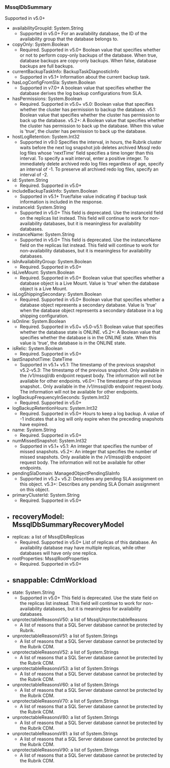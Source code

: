 ### MssqlDbSummary
Supported in v5.0+

- availabilityGroupId: System.String
  - Supported in v5.0+
  For an availability database, the ID of the availability group that the database belongs to.
- copyOnly: System.Boolean
  - Required. Supported in v5.0+
  Boolean value that specifies whether or not to perform copy-only backups of the database. When true, database backups are copy-only backups. When false, database backups are full backups.
- currentBackupTaskInfo: BackupTaskDiagnosticInfo
  - Supported in v5.1+
  Information about the current backup task.
- hasLogConfigFromSla: System.Boolean
  - Supported in v7.0+
  A boolean value that specifies whether the database derives the log backup configurations from SLA.
- hasPermissions: System.Boolean
  - Required. Supported in v5.0+
  v5.0: Boolean value that specifies whether the cluster has permission to backup the database.
  v5.1: Boolean value that specifies whether the cluster has permission to back up the database.
  v5.2+: A Boolean value that specifies whether the cluster has permission to back up the database. When this value is 'true', the cluster has permission to back up the database.
- hostLogRetention: System.Int32
  - Supported in v9.0
  Specifies the interval, in hours, the Rubrik cluster waits before the next log snapshot job deletes archived Mssql redo log files whose 'nextTime' field specifies a time longer than this interval. To specify a wait interval, enter a positive integer. To immediately delete archived redo log files regardless of age, specify an interval of -1. To preserve all archived redo log files, specify an interval of -2.
- id: System.String
  - Required. Supported in v5.0+
- includeBackupTaskInfo: System.Boolean
  - Supported in v5.1+
  True/false value indicating if backup task information is included in the response.
- instanceId: System.String
  - Supported in v5.0+
  This field is deprecated. Use the instanceId field on the replicas list instead. This field will continue to work for non-availability databases, but it is meaningless for availability databases.
- instanceName: System.String
  - Supported in v5.0+
  This field is deprecated. Use the instanceName field on the replicas list instead. This field will continue to work for non-availability databases, but it is meaningless for availability databases.
- isInAvailabilityGroup: System.Boolean
  - Required. Supported in v5.0+
- isLiveMount: System.Boolean
  - Required. Supported in v5.0+
  Boolean value that specifies whether a database object is a Live Mount. Value is 'true' when the database object is a Live Mount.
- isLogShippingSecondary: System.Boolean
  - Required. Supported in v5.0+
  Boolean value that specifies whether a database object represents a secondary database. Value is 'true' when the database object represents a secondary database in a log shipping configuration.
- isOnline: System.Boolean
  - Required. Supported in v5.0+
  v5.0-v5.1: Boolean value that specifies whether the database state is ONLINE.
  v5.2+: A Boolean value that specifies whether the database is in the ONLINE state. When this value is 'true', the database is in the ONLINE state.
- isRelic: System.Boolean
  - Required. Supported in v5.0+
- lastSnapshotTime: DateTime
  - Supported in v5.1+
  v5.1: The timestamp of the previous snapshot
  v5.2-v5.3: The timestamp of the previous snapshot. Only available in the /v1/mssql/db endpoint request body. The information will not be available for other endpoints.
  v6.0+: The timestamp of the previous snapshot.. Only available in the /v1/mssql/db endpoint request body. The information will not be available for other endpoints.
- logBackupFrequencyInSeconds: System.Int32
  - Required. Supported in v5.0+
- logBackupRetentionHours: System.Int32
  - Required. Supported in v5.0+
  Hours to keep a log backup. A value of -1 indicates that a log will only expire when the preceding snapshots have expired.
- name: System.String
  - Required. Supported in v5.0+
- numMissedSnapshot: System.Int32
  - Supported in v5.1+
  v5.1: An integer that specifies the number of missed snapshots.
  v5.2+: An integer that specifies the number of missed snapshots. Only available in the /v1/mssql/db endpoint request body. The information will not be available for other endpoints.
- pendingSlaDomain: ManagedObjectPendingSlaInfo
  - Supported in v5.2+
  v5.2: Describes any pending SLA assignment on this object.
  v5.3+: Describes any pending SLA Domain assignment on this object.
- primaryClusterId: System.String
  - Required. Supported in v5.0+
- recoveryModel: MssqlDbSummaryRecoveryModel
  - 
- replicas: a list of MssqlDbReplicas
  - Required. Supported in v5.0+
  List of replicas of this database. An availability database may have multiple replicas, while other databases will have only one replica.
- rootProperties: MssqlRootProperties
  - Required. Supported in v5.0+
- snappable: CdmWorkload
  - 
- state: System.String
  - Supported in v5.0+
  This field is deprecated. Use the state field on the replicas list instead. This field will continue to work for non-availability databases, but it is meaningless for availability databases.
- unprotectableReasonsV50: a list of MssqlUnprotectableReasons
  - A list of reasons that a SQL Server database cannot be protected by Rubrik.
- unprotectableReasonsV51: a list of System.Strings
  - A list of reasons that a SQL Server database cannot be protected by the Rubrik CDM.
- unprotectableReasonsV52: a list of System.Strings
  - A list of reasons that a SQL Server database cannot be protected by the Rubrik CDM.
- unprotectableReasonsV53: a list of System.Strings
  - A list of reasons that a SQL Server database cannot be protected by the Rubrik CDM.
- unprotectableReasonsV60: a list of System.Strings
  - A list of reasons that a SQL Server database cannot be protected by the Rubrik CDM.
- unprotectableReasonsV70: a list of System.Strings
  - A list of reasons that a SQL Server database cannot be protected by the Rubrik CDM.
- unprotectableReasonsV80: a list of System.Strings
  - A list of reasons that a SQL Server database cannot be protected by the Rubrik CDM.
- unprotectableReasonsV81: a list of System.Strings
  - A list of reasons that a SQL Server database cannot be protected by the Rubrik CDM.
- unprotectableReasonsV90: a list of System.Strings
  - A list of reasons that a SQL Server database cannot be protected by the Rubrik CDM.
